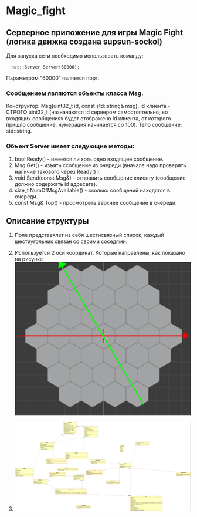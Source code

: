 # Magic_fight
## Серверное приложение для игры Magic Fight (логика движка создана supsun-sockol)

Для запуска сети необходимо использовать команду:
```
  net::Server Server(60000);
```
Параметром "60000" является порт.

### Сообщением являются объекты класса Msg.
Конструктор: Msg(uint32_t id, const std::string& msg).
id клиента - СТРОГО uint32_t (назначаются id сервером самостоятельно, во входящих сообщениях будет отображено id клиента, от которого пришло сообщение, нумерация начинается со 100). Тело сообщение: std::string.

### Объект Server имеет следующие методы:
1) bool Ready() - имеется ли хоть одно входящее сообщение.
2) Msg Get() - изъять ссобщение из очереди (вначале надо проверять наличие такового через Ready() ).
3) void Send(const Msg&) - отправить сообщение клиенту (сообщение должно содержать id адресата).
4) size_t NumOfMsgAvailable() - сколько сообщений находятся в очереди.
5) const Msg& Top() - просмотреть верхнее сообщение в очереди.

## Описание структуры

1. Поле представялет из себя шестисвязный список, каждый шестиугольник связан со своими соседями.

2. Используется 2 оси координат. Которые направлены, как показано на рисунке
<code>![coordinates](/images/coordinates.png "Оси координат")</code>

3. <code>![uml](/images/diagram.png "uml")</code>
